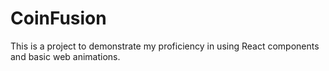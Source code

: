 # CoinFusion

This is a project to demonstrate my proficiency in using React components and basic web animations.



